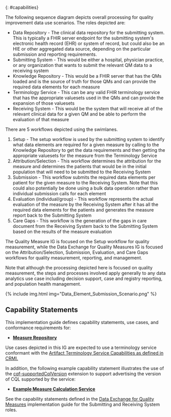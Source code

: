 {: #capabilities}

The following sequence diagram depicts overall processing for quality improvement data use scenarios. The roles depicted are:

* Data Repository - The clinical data repository for the submitting system. This is typically a FHIR server endpoint for the submitting system's electronic health record (EHR) or system of record, but could also be an HIE or other aggregated data source, depending on the particular submission and reporting requirements.
* Submitting System - This would be either a hospital, physician practice, or any organization that wants to submit the relevant QM data to a receiving system
* Knowledge Repository - This would be a FHIR server that has the QMs loaded and is the source of truth for those QMs and can provide the required data elements for each measure
* Terminology Service - This can be any valid FHIR terminology service that has the appropriate valuesets used in the QMs and can provide the expansion of those valuesets
* Receiving System - This would be the system that will receive all of the relevant clinical data for a given QM and be able to perform the evaluation of that measure

There are 5 workflows depicted using the swimlanes.

1. Setup - The setup workflow is used by the submitting system to identify what data elements are required for a given measure by calling to the Knowledge Repository to get the data requirements and then getting the appropriate valuesets for the measure from the Terminology Service
2. Attribution/Selection - This workflow determines the attribution for the measure and determines the patients that would be in the initial population that will need to be submitted to the Receiving System
3. Submission - This workflow submits the required data elements per patient for the given measure to the Receiving System. Note that this could also potentially be done using a bulk data operation rather than individual submission calls for each element
4. Evaluation (individual/group) - This workflow represents the actual evaluation of the measure by the Receiving System after it has all the required data elements for the patients and generates the measure report back to the Submitting System
5. Care Gaps - This workflow is the generation of the gaps in care document from the Receiving System back to the Submitting System based on the results of the measure evaluation

The Quality Measure IG is focused on the Setup workflow for quality measurement, while the Data Exchange for Quality Measures IG is focused on the Attribution/Selection, Submission, Evaluation, and Care Gaps workflows for quality measurement, reporting, and management.

Note that although the processing depicted here is focused on quality measurement, the steps and processes involved apply generally to any data analytics use case including decision support, case and registry reporting, and population health management.

<div class="new-content" markdown="1">

{% include img.html img="Data_Element_Submission_Scenario.png" %}

</div>


## Capability Statements

This implementation guide defines capability statements, use cases, and conformance requirements for:

* [**Measure Repository**](measure-repository-service.html)

<div class="new-content" markdown="1">

Use cases depicted in this IG are expected to use a terminology service conformant with the [Artifact Terminology Service Capabilities as defined in CRMI.](http://hl7.org/fhir/uv/crmi/CapabilityStatement/crmi-artifact-terminology-service.html)
</div>

In addition, the following example capability statement illustrates the use of the [cqf-supportedCqlVersion](http://hl7.org/fhir/StructureDefinition/cqf-supportedCqlVersion) extension to support advertising the version of CQL supported by the service:

* [**Example Measure Calculation Service**](CapabilityStatement-measure-calculation-service-example.html)

See the capability statements defined in the [Data Exchange for Quality Measures](https://hl7.org/fhir/us/davinci-deqm/) implementation guide for the Submitting and Receiving System roles.

